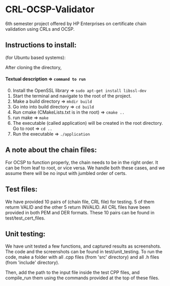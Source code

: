 # CRL-OCSP-Validator
6th semester project offered by HP Enterprises on certificate chain validation using CRLs and OCSP.

## Instructions to install:
(for Ubuntu based systems):

After cloning the directory,

   #### Textual description => `command to run`
   
0. Install the OpenSSL library => `sudo apt-get install libssl-dev`
1. Start the terminal and navigate to the root of the project. 
2. Make a build directory => `mkdir build`
3. Go into into build directory => `cd build`
4. Run cmake (CMakeLists.txt is in the root) => `cmake ..`
5. run make => `make`
6. The executable (called application) will be created in the root directory. Go to root => `cd ..`
7. Run the executable => `./application`

## A note about the chain files:
For OCSP to function properly, the chain needs to be in the right order. It can be from leaf to root, or vice versa. 
We handle both these cases, and we assume there will be no input with jumbled order of certs.

## Test files:
We have provided 10 pairs of (chain file, CRL file) for testing. 5 of them returm VALID and the other 5 return INVALID.
All CRL files have been provided in both PEM and DER formats.
These 10 pairs can be found in test/test_cert_files.

## Unit testing:
We have unit tested a few functions, and captured results as screenshots.
The code and the screenshots can be found in test/unit_testing.
To run the code, make a folder with all .cpp files (from 'src' directory) and all .h files (from 'include' directory).

Then, add the path to the input file inside the test CPP files, and compile_run them using the commands provided at the top of these files.
